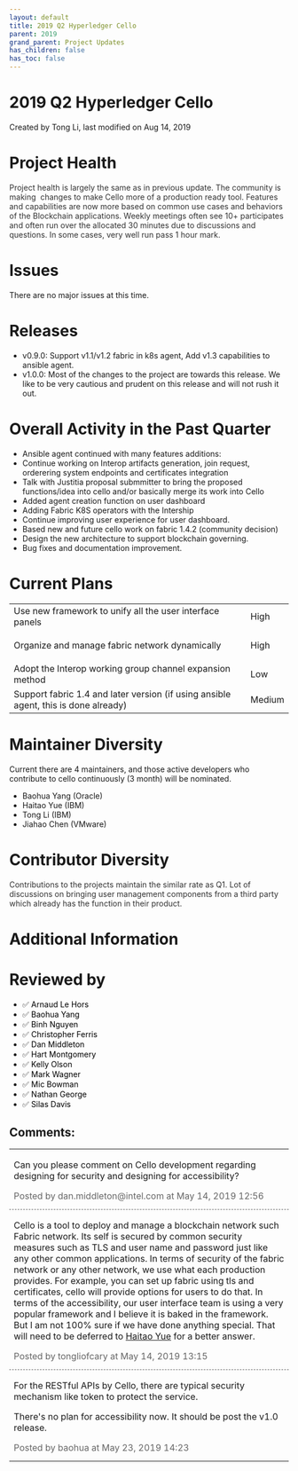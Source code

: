 ```yaml
---
layout: default
title: 2019 Q2 Hyperledger Cello
parent: 2019
grand_parent: Project Updates
has_children: false
has_toc: false
---
```


# 2019 Q2 Hyperledger Cello

Created by Tong Li, last modified on Aug 14, 2019

# Project Health

<span style="color: rgb(51,51,51);">Project health is largely the same
as in previous update. The community is making  changes to make Cello
more of a production ready tool. Features and capabilities are now more
based on common use cases and behaviors of the Blockchain applications.
Weekly meetings often see 10+ participates and often run over the
allocated 30 minutes due to discussions and questions. In some cases,
very well run pass 1 hour mark.</span>

# Issues

There are no major issues at this time.

# Releases

-   v0.9.0: Support v1.1/v1.2 fabric in k8s agent, Add v1.3 capabilities
to ansible agent.
-   v1.0.0: Most of the changes to the project are towards this release.
We like to be very cautious and prudent on this release and will not
rush it out.

# Overall Activity in the Past Quarter

-   Ansible agent continued with many features additions:
-   Continue working on Interop artifacts generation, join request,
orderering system endpoints and certificates integration
-   Talk with Justitia proposal submmitter to bring the proposed
functions/idea into cello and/or basically merge its work into Cello
-   Added agent creation function on user dashboard
-   Adding Fabric K8S operators with the Intership
-   Continue improving user experience for user dashboard.
-   Based new and future cello work on fabric 1.4.2 (community decision)
-   Design the new architecture to support blockchain governing.
-   Bug fixes and documentation improvement.

# Current Plans

<table class="wrapped confluenceTable">
<tbody>
<tr class="odd">
<td class="confluenceTd">Use new framework to unify all the user
interface panels</td>
<td class="confluenceTd">High</td>
</tr>
<tr class="even">
<td class="confluenceTd"><p>Organize and manage fabric network
dynamically</p></td>
<td class="confluenceTd">High</td>
</tr>
<tr class="odd">
<td class="confluenceTd">Adopt the Interop working group channel
expansion method</td>
<td class="confluenceTd">Low</td>
</tr>
<tr class="even">
<td class="confluenceTd">Support fabric 1.4 and later version (if using
ansible agent, this is done already)</td>
<td class="confluenceTd">Medium</td>
</tr>
</tbody>
</table>

# Maintainer Diversity

Current there are 4 maintainers, and those active developers who
contribute to cello continuously (3 month) will be nominated.

-   Baohua Yang (Oracle)
-   Haitao Yue (IBM)
-   Tong Li (IBM)
-   Jiahao Chen (VMware)

# Contributor Diversity

<span style="color: rgb(51,51,51);">Contributions to the projects
maintain the similar rate as Q1. Lot of discussions on bringing user
management components from a third party which already has the function
in their product.</span>

# Additional Information



# Reviewed by
-   ✅ <span style="color: rgb(0,0,0);">Arnaud Le Hors </span>
-   ✅ <span style="color: rgb(0,0,0);">Baohua Yang </span>
-   ✅ <span style="color: rgb(0,0,0);">Binh Nguyen </span>
-   ✅ <span style="color: rgb(0,0,0);">Christopher Ferris </span>
-   ✅ <span style="color: rgb(0,0,0);">Dan Middleton </span>
-   ✅ <span style="color: rgb(0,0,0);">Hart Montgomery </span>
-   ✅ <span style="color: rgb(0,0,0);">Kelly Olson </span>
-   ✅ <span style="color: rgb(0,0,0);">Mark Wagner </span>
-   ✅ <span style="color: rgb(0,0,0);">Mic Bowman </span>
-   ✅ <span style="color: rgb(0,0,0);">Nathan George </span>
-   ✅ <span style="color: rgb(0,0,0);">Silas Davis </span>

## Comments:

<table data-border="0" width="100%">
<colgroup>
<col style="width: 100%" />
</colgroup>
<tbody>
<tr class="odd">
<td><span id="comment-13861038"></span>
<p>Can you please comment on Cello development regarding designing for
security and designing for accessibility?</p>
<div class="smallfont" data-align="left" style="color: #666666; width: 98%; margin-bottom: 10px;">
 Posted by dan.middleton@intel.com at May 14, 2019 12:56 </div ></td>
</tr>
<tr class="even">
<td style="border-top: 1px dashed #666666"><span id="comment-13861041"></span>
<p>Cello is a tool to deploy and manage a blockchain network such Fabric
network. Its self is secured by common security measures such as TLS and
user name and password just like any other common applications. In terms
of security of the fabric network or any other network, we use what each
production provides. For example, you can set up fabric using tls and
certificates, cello will provide options for users to do that. In terms
of the accessibility, our user interface team is using a very popular
framework and I believe it is baked in the framework. But I am not 100%
sure if we have done anything special. That will need to be deferred to
<a href="https://wiki.hyperledger.org/display/~hightall" class="confluence-userlink user-mention" data-username="hightall" data-linked-resource-id="6423839" data-linked-resource-version="2" data-linked-resource-type="userinfo" data-base-url="https://wiki.hyperledger.org">Haitao Yue</a> for a better
answer.</p>
<div class="smallfont" data-align="left" style="color: #666666; width: 98%; margin-bottom: 10px;">
Posted by tongliofcary
at May 14, 2019 13:15 </div ></td>
</tr>
<tr class="odd">
<td style="border-top: 1px dashed #666666"><span id="comment-13861863"></span>
<p>For the RESTful APIs by Cello, there are typical security mechanism
like token to protect the service.</p>
<p>There's no plan for accessibility now. It should be post the v1.0
release.</p>
<div class="smallfont" data-align="left" style="color: #666666; width: 98%; margin-bottom: 10px;">
Posted by baohua at May
23, 2019 14:23 </div ></td>
</tr>
</tbody>
</table>




